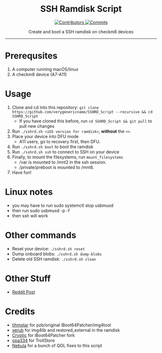 <h1 align="center">SSH Ramdisk Script</h1>

<p align="center">
  <a href="https://github.com/verygenericname/SSHRD_Script/graphs/contributors" target="_blank">
    <img src="https://img.shields.io/github/contributors/verygenericname/SSHRD_Script.svg" alt="Contributors">
  </a>
  <a href="https://github.com/verygenericname/SSHRD_Script/commits/main" target="_blank">
    <img src="https://img.shields.io/github/commit-activity/w/verygenericname/SSHRD_Script.svg" alt="Commits">
  </a>
</p>

<p align="center">
Create and boot a SSH ramdisk on checkm8 devices
</p>

---

# Prerequsites

1. A computer running macOS/linux
2. A checkm8 device (A7-A11)

# Usage

1. Clone and cd into this repository: `git clone https://github.com/verygenericname/SSHRD_Script --recursive && cd SSHRD_Script`
    - If you have cloned this before, run `cd SSHRD_Script && git pull` to pull new changes
2. Run `./sshrd.sh <iOS version for ramdisk>`, **without** the `<>`.
3. Place your device into DFU mode
    - A11 users, go to recovery first, then DFU.
4. Run `./sshrd.sh boot` to boot the ramdisk
5. Run `./sshrd.sh ssh` to connect to SSH on your device
6. Finally, to mount the filesystems, run `mount_filesystems`  
    - /var is mounted to /mnt2 in the ssh session.
    - /private/preboot is mounted to /mnt6.
7. Have fun!

# Linux notes
- you may have to run sudo systemctl stop usbmuxd
- then run sudo usbmuxd -p -f
- then ssh will work

# Other commands

- Reset your device: `./sshrd.sh reset`
- Dump onboard blobs: `./sshrd.sh dump-blobs`
- Delete old SSH ramdisk: `./sshrd.sh clean`

# Other Stuff

- [Reddit Post](https://www.reddit.com/r/jailbreak/comments/wgiye1/free_release_ssh_ramdisk_creator_for_iphones_ipad/)

# Credits
- [tihmstar](https://github.com/tihmstar) for pzb/original iBoot64Patcher/img4tool
- [xerub](https://github.com/xerub) for img4lib and restored_external in the ramdisk
- [Cryptic](https://github.com/Cryptiiiic) for iBoot64Patcher fork
- [opa334](https://github.com/opa334) for TrollStore
- [Nebula](https://github.com/itsnebulalol) for a bunch of QOL fixes to this script
